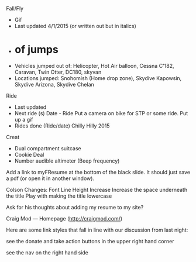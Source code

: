 Fall/Fly 
- Gif
- Last updated 4/1/2015 (or written out but in italics)
- # of jumps
- Vehicles jumped out of: Helicopter, Hot Air balloon, Cessna C'182, Caravan, Twin Otter, DC180, skyvan
- Locations jumped: Snohomish (Home drop zone), Skydive Kapowsin, Skydive Arizona, Skydive Chelan

Ride
- Last updated
- Next ride (s) 
  Date - Ride
Put a camera on bike for STP or some ride. Put up a gif
- Rides done (Ride/date) Chilly Hilly 2015

Creat
- Dual compartment suitcase
- Cookie Deal
- Number audible altimeter (Beep frequency)

Add a link to myFResume at the bottom of the black slide. It should just save a pdf (or open it in another window). 

Colson Changes:
Font Line Height Increase
Increase the space underneath the title
Play with making the title lowercase

Ask for his thoughts about adding my resume to my site?

Craig Mod — Homepage (http://craigmod.com/)

Here are some link styles that fall in line with our discussion from last night:

see the donate and take action buttons in the upper right hand corner

see the nav on the right hand side
